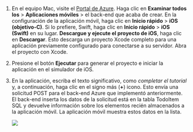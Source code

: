 
1. En el equipo Mac, visite el [Portal de Azure]. Haga clic en **Examinar todos los** > **Aplicaciones móviles** > el back-end que acaba de crear. En la configuración de la aplicación móvil, haga clic en **Inicio rápido** > **iOS (objetivo-C)**. Si lo prefiere, Swift, haga clic en **Inicio rápido** > **iOS (Swift)** en su lugar. **Descargue y ejecute el proyecto de iOS**, haga clic en **Descargar**. Esto descarga un proyecto Xcode completo para una aplicación previamente configurado para conectarse a su servidor. Abra el proyecto con Xcode.

2. Presione el botón **Ejecutar** para generar el proyecto e iniciar la aplicación en el simulador de iOS.

3. En la aplicación, escriba el texto significativo, como _completar el tutorial_ y, a continuación, haga clic en el signo más (**+**) icono. Esto envía una solicitud POST para el back-end Azure que implementó anteriormente. El back-end inserta los datos de la solicitud está en la tabla TodoItem SQL y devuelve información sobre los elementos recién almacenados a la aplicación móvil. La aplicación móvil muestra estos datos en la lista. 

    ![](./media/app-service-mobile-ios-quickstart/mobile-quickstart-startup-ios.png)

[Portal de Azure]: https://portal.azure.com/
